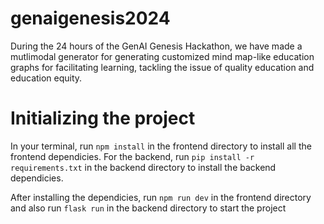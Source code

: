 # genaigenesis2024

During the 24 hours of the GenAI Genesis Hackathon, we have made a mutlimodal generator for generating customized mind map-like education graphs for facilitating learning, tackling the issue of quality education and education equity.


# Initializing the project

In your terminal, run ``` npm install ``` in the frontend directory to install all the frontend dependicies. For the backend, run ``` pip install -r requirements.txt ``` in the backend directory to install the backend dependicies. 

After installing the dependicies, run ``` npm run dev ``` in the frontend directory and also run ``` flask run ``` in the backend directory to start the project

